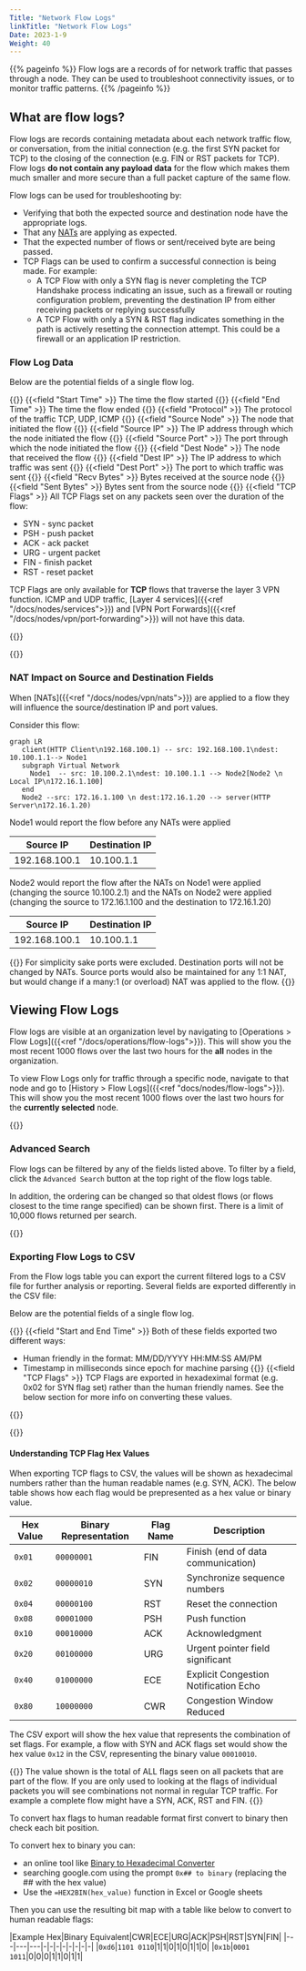 ```yaml
---
Title: "Network Flow Logs" 
linkTitle: "Network Flow Logs"
Date: 2023-1-9
Weight: 40
---
```


{{% pageinfo %}}
Flow logs are a records of for network traffic that passes through a node. They can be used to troubleshoot connectivity issues, or to monitor traffic patterns. 
{{% /pageinfo %}}

## What are flow logs?
Flow logs are records containing metadata about each network traffic flow, or conversation, from the initial connection (e.g. the first SYN packet for TCP) to the closing of the connection (e.g. FIN or RST packets for TCP). Flow logs **do not contain any payload data** for the flow which makes them much smaller and more secure than a full packet capture of the same flow.

Flow logs can be used for troubleshooting by:
 - Verifying that both the expected source and destination node have the appropriate logs.
 - That any [NATs](#nat-impact-on-source-and-destination-fields) are applying as expected.
 - That the expected number of flows or sent/received byte are being passed. 
 - TCP Flags can be used to confirm a successful connection is being made. For example:
   - A TCP Flow with only a SYN flag is never completing the TCP Handshake process indicating an issue, such as a firewall or routing configuration problem, preventing the destination IP from either receiving packets or replying successfully
   - A TCP Flow with only a SYN & RST flag indicates something in the path is actively resetting the connection attempt. This could be a firewall or an application IP restriction.

### Flow Log Data
Below are the potential fields of a single flow log.

{{<fields>}}
{{<field "Start Time" >}}
The time the flow started
{{</field >}}
{{<field "End Time" >}}
The time the flow ended
{{</field >}}
{{<field "Protocol" >}}
The protocol of the traffic TCP, UDP, ICMP
{{</field >}}
{{<field "Source Node" >}}
The node that initiated the flow
{{</field >}}
{{<field "Source IP" >}}
The IP address through which the node initiated the flow
{{</field >}}
{{<field "Source Port" >}}
The port through which the node initiated the flow
{{</field >}}
{{<field "Dest Node" >}}
The node that received the flow
{{</field >}}
{{<field "Dest IP" >}}
The IP address to which traffic was sent
{{</field >}}
{{<field "Dest Port" >}}
The port to which traffic was sent
{{</field >}}
{{<field "Recv Bytes" >}}
Bytes received at the source node
{{</field >}}
{{<field "Sent Bytes" >}}
Bytes sent from the source node
{{</field >}}
{{<field "TCP Flags" >}}
All TCP Flags set on any packets seen over the duration of the flow:

- SYN - sync packet
- PSH - push packet
- ACK - ack packet
- URG - urgent packet
- FIN - finish packet
- RST - reset packet


TCP Flags are only available for **TCP** flows that traverse the layer 3 VPN function. ICMP and UDP traffic, [Layer 4 services]({{<ref "/docs/nodes/services">}}) and [VPN Port Forwards]({{<ref "/docs/nodes/vpn/port-forwarding">}}) will not have this data.

{{</field >}}

{{</fields>}}

### NAT Impact on Source and Destination Fields
When [NATs]({{<ref "/docs/nodes/vpn/nats">}}) are applied to a flow they will influence the source/destination IP and port values.  

Consider this flow:
```mermaid
graph LR
   client(HTTP Client\n192.168.100.1) -- src: 192.168.100.1\ndest: 10.100.1.1--> Node1
   subgraph Virtual Network
     Node1  -- src: 10.100.2.1\ndest: 10.100.1.1 --> Node2[Node2 \n Local IP\n172.16.1.100] 
   end
   Node2 --src: 172.16.1.100 \n dest:172.16.1.20 --> server(HTTP Server\n172.16.1.20)
```

Node1 would report the flow before any NATs were applied


| Source IP | Destination IP |
|-----------|----------------|
| 192.168.100.1 | 10.100.1.1 |


Node2 would report the flow after the NATs on Node1 were applied (changing the source 10.100.2.1) and the NATs on Node2 were applied (changing the source to 172.16.1.100 and the destination to 172.16.1.20)

| Source IP | Destination IP |
|-----------|----------------|
| 192.168.100.1 | 10.100.1.1 | 

{{<alert color="info" title="Note:">}} For simplicity sake ports were excluded. Destination ports will not be changed by NATs.  Source ports would also be maintained for any 1:1 NAT, but would change if a many:1 (or overload) NAT was applied to the flow. {{</alert>}}

## Viewing Flow Logs
Flow logs are visible at an organization level by navigating to [Operations > Flow Logs]({{<ref "/docs/operations/flow-logs">}}). This will show you the most recent 1000 flows over the last two hours for the **all** nodes in the organization.

To view Flow Logs only for traffic through a specific node, navigate to that node and go to [History > Flow Logs]({{<ref "docs/nodes/flow-logs">}}). This will show you the most recent 1000 flows over the last two hours for the **currently selected** node.

{{<tgimg src="flow-logs-node.png" caption="Example flow log table for a node" width="80%" alt="table showing flow log entries for a node">}}

### Advanced Search

Flow logs can be filtered by any of the fields listed above. To filter by a field, click the `Advanced Search` button at the top right of the flow logs table.

In addition, the ordering can be changed so that oldest flows (or flows closest to the time range specified) can be shown first. There is a limit of 10,000 flows returned per search.

{{<tgimg src="advanced-search.png" width="80%" caption="Advanced Search dialog" alt="Dialog showing the various search filter parameters available in advanced search.">}}

### Exporting Flow Logs to CSV
From the Flow logs table you can export the current filtered logs to a CSV file for further analysis or reporting. Several fields are exported differently in the CSV file: 

Below are the potential fields of a single flow log.

{{<fields>}}
{{<field "Start and End Time" >}}
Both of these fields exported two different ways:
* Human friendly in the format: MM/DD/YYYY HH:MM:SS AM/PM
* Timestamp in milliseconds since epoch for machine parsing
{{</field >}}
{{<field "TCP Flags" >}}
TCP Flags are exported in hexadeximal format (e.g. 0x02 for SYN flag set) rather than the human friendly names.  See the below section for more info on converting these values.

{{</field >}}

{{</fields>}}

#### Understanding TCP Flag Hex Values
  When exporting TCP flags to CSV, the values will be shown as hexadecimal numbers rather than the human readable names (e.g. SYN, ACK). The below table shows how each flag would be prepresented as a hex value or binary value.

  | Hex Value | Binary Representation | Flag Name   | Description                        |
|-----------|-----------------------|-------------|------------------------------------|
| `0x01`    | `00000001`            | FIN         | Finish (end of data communication) |
| `0x02`    | `00000010`            | SYN         | Synchronize sequence numbers       |
| `0x04`    | `00000100`            | RST         | Reset the connection               |
| `0x08`    | `00001000`            | PSH         | Push function                      |
| `0x10`    | `00010000`            | ACK         | Acknowledgment                     |
| `0x20`    | `00100000`            | URG         | Urgent pointer field significant   |
| `0x40`    | `01000000`            | ECE         | Explicit Congestion Notification Echo |
| `0x80`    | `10000000`            | CWR         | Congestion Window Reduced          |

The CSV export will show the hex value that represents the combination of set flags. For example, a flow with SYN and ACK flags set would show the hex value `0x12` in the CSV, representing the binary value `00010010`.

{{<alert color="info" title="Note:">}} The value shown is the total of ALL flags seen on all packets that are part of the flow. If you are only used to looking at the flags of individual packets you will see combinations not normal in regular TCP traffic.  For example a complete flow might have a SYN, ACK, RST and FIN. {{</alert>}}

To convert hax flags to human readable format first convert to binary then check each bit position. 

To convert hex to binary you can:
- an online tool like [Binary to Hexadecimal Converter](https://www.binaryhexconverter.com/hex-to-binary-converter)
- searching google.com using the prompt `0x## to binary` (replacing the ## with the hex value)
- Use the `=HEX2BIN(hex_value)` function in Excel or Google sheets

Then you can use the resulting bit map with a table like below to convert to human readable flags:

|Example Hex|Binary Equivalent|CWR|ECE|URG|ACK|PSH|RST|SYN|FIN|
|---|---|---|-|-|-|-|-|-|-|-|
|`0xd6`|`1101 0110`|1|1|0|1|0|1|1|0|
|`0x1b`|`0001 1011`|0|0|0|1|1|0|1|1|
